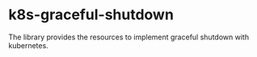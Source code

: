 # k8s-graceful-shutdown
 
The library provides the resources to implement graceful shutdown with kubernetes.